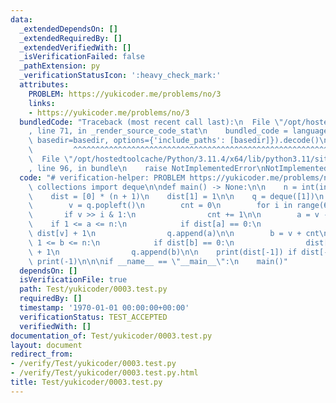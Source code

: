 ```yaml
---
data:
  _extendedDependsOn: []
  _extendedRequiredBy: []
  _extendedVerifiedWith: []
  _isVerificationFailed: false
  _pathExtension: py
  _verificationStatusIcon: ':heavy_check_mark:'
  attributes:
    PROBLEM: https://yukicoder.me/problems/no/3
    links:
    - https://yukicoder.me/problems/no/3
  bundledCode: "Traceback (most recent call last):\n  File \"/opt/hostedtoolcache/Python/3.11.4/x64/lib/python3.11/site-packages/onlinejudge_verify/documentation/build.py\"\
    , line 71, in _render_source_code_stat\n    bundled_code = language.bundle(stat.path,\
    \ basedir=basedir, options={'include_paths': [basedir]}).decode()\n          \
    \         ^^^^^^^^^^^^^^^^^^^^^^^^^^^^^^^^^^^^^^^^^^^^^^^^^^^^^^^^^^^^^^^^^^^^^^^^^^^^^^^^^\n\
    \  File \"/opt/hostedtoolcache/Python/3.11.4/x64/lib/python3.11/site-packages/onlinejudge_verify/languages/python.py\"\
    , line 96, in bundle\n    raise NotImplementedError\nNotImplementedError\n"
  code: "# verification-helper: PROBLEM https://yukicoder.me/problems/no/3\n\nfrom\
    \ collections import deque\n\ndef main() -> None:\n\n    n = int(input())\n\n\
    \    dist = [0] * (n + 1)\n    dist[1] = 1\n\n    q = deque([1])\n    while q:\n\
    \        v = q.popleft()\n        cnt = 0\n        for i in range(60):\n     \
    \       if v >> i & 1:\n                cnt += 1\n\n        a = v - cnt\n    \
    \    if 1 <= a <= n:\n            if dist[a] == 0:\n                dist[a] =\
    \ dist[v] + 1\n                q.append(a)\n\n        b = v + cnt\n        if\
    \ 1 <= b <= n:\n            if dist[b] == 0:\n                dist[b] = dist[v]\
    \ + 1\n                q.append(b)\n\n    print(dist[-1]) if dist[-1] != 0 else\
    \ print(-1)\n\n\nif __name__ == \"__main__\":\n    main()"
  dependsOn: []
  isVerificationFile: true
  path: Test/yukicoder/0003.test.py
  requiredBy: []
  timestamp: '1970-01-01 00:00:00+00:00'
  verificationStatus: TEST_ACCEPTED
  verifiedWith: []
documentation_of: Test/yukicoder/0003.test.py
layout: document
redirect_from:
- /verify/Test/yukicoder/0003.test.py
- /verify/Test/yukicoder/0003.test.py.html
title: Test/yukicoder/0003.test.py
---
```

